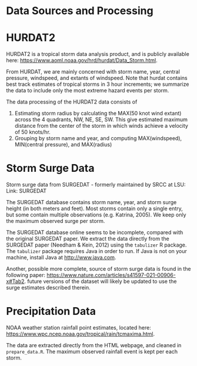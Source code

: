 # Data Sources and Processing

# HURDAT2

HURDAT2 is a tropical storm data analysis product, and is publicly available here: https://www.aoml.noaa.gov/hrd/hurdat/Data_Storm.html.

From HURDAT, we are mainly concerned with storm name, year, central pressure, windspeed, and extants of windspeed.
Note that hurdat contains best track estimates of tropical storms in 3 hour increments; we summarize the 
data to include only the most extreme hazard events per storm. 

The data processing of the HURDAT2 data consists of 
1. Estimating storm radius by calculating the MAX(50 knot wind extant) across the 4 quadrants, NW, NE, SE, SW. 
This give estimated maximum distance from the center of the storm in which winds achieve a velocity of 50 knots/hr.
2. Grouping by storm name and year, and computing MAX(windspeed), MIN(central pressure), and MAX(radius)

# Storm Surge Data
Storm surge data from SURGEDAT - formerly maintained by SRCC at LSU:
Link: SURGEDAT

The SURGEDAT database contains storm name, year, and storm surge height (in both meters and feet). Most storms 
contain only a single entry, but some contain multiple observations (e.g. Katrina, 2005). We keep 
only the maximum observed surge per storm. 

The SURGEDAT database online seems to be incomplete, compared with the original SURGEDAT paper. We extract the 
data directly from the SURGEDAT paper (Needham & Kein, 2012) using the `tabulizer` R package. The `tabulizer` package requires Java in order to run. If Java is not on your machine, install Java at http://www.java.com.

Another, possible more complete, source of storm surge data is found in the following paper: https://www.nature.com/articles/s41597-021-00906-x#Tab2. future versions of the dataset will likely be updated to use the 
surge estimates described therein. 

# Precipitation Data

 NOAA weather station rainfall point estimates, located here: https://www.wpc.ncep.noaa.gov/tropical/rain/tcmaxima.html. 

 The data are extracted directly from the HTML webpage, and cleaned in `prepare_data.R`. The maximum observed
 rainfall event is kept per each storm. 
